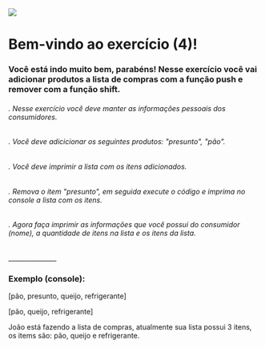 <img src="https://cdn.discordapp.com/attachments/1077051581633151067/1193351411480674314/Exercicios_para_iniciantes.jpg?ex=65ac661b&is=6599f11b&hm=fcd1046c436ac84f3f985a48b8b62c2df2e352519e7a24a81a35583b1e7f9198&">

<h1> Bem-vindo ao exercício (4)! </h1>
<h3> Você está indo muito bem, parabéns!  Nesse exercício você vai adicionar produtos a lista de compras com a função push e remover com a função shift.</h3>

<h6>. Nesse exercício você deve manter as informações pessoais dos consumidores.</h6>
<h6>. Você deve adicicionar os seguintes produtos: "presunto", "pão".</h6>
<h6>. Você deve imprimir a lista com os itens adicionados.</h6>
<h6>. Remova o item "presunto", em seguida execute o código e imprima no console a lista com os itens.</h6>
<h6>. Agora faça imprimir as informações que você possui do consumidor (nome), a quantidade de itens na lista e os itens da lista. </h6>
_______________
<h3>Exemplo (console):</h3>
<p>[pão, presunto, queijo, refrigerante]</p>
<p>[pão, queijo, refrigerante]</p>
<p>João está fazendo a lista de compras, atualmente sua lista possui 3 itens, os items são: pão, queijo e refrigerante.</p>